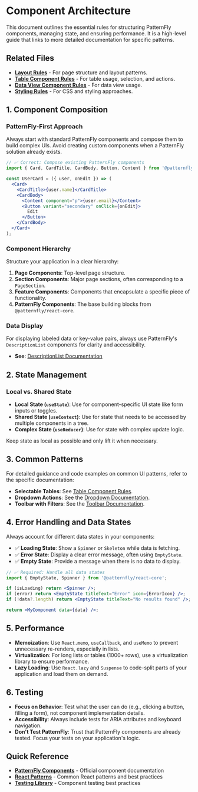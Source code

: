 # Component Architecture

This document outlines the essential rules for structuring PatternFly components, managing state, and ensuring performance. It is a high-level guide that links to more detailed documentation for specific patterns.

## Related Files

- [**Layout Rules**](../components/layout/README.md) - For page structure and layout patterns.
- [**Table Component Rules**](../components/data-display/table.md) - For table usage, selection, and actions.
- [**Data View Component Rules**](../components/data-display/README.md) - For data view usage.
- [**Styling Rules**](./styling-standards.md) - For CSS and styling approaches.

## 1. Component Composition

### PatternFly-First Approach

Always start with standard PatternFly components and compose them to build complex UIs. Avoid creating custom components when a PatternFly solution already exists.

```jsx
// ✅ Correct: Compose existing PatternFly components
import { Card, CardTitle, CardBody, Button, Content } from '@patternfly/react-core';

const UserCard = ({ user, onEdit }) => (
  <Card>
    <CardTitle>{user.name}</CardTitle>
    <CardBody>
      <Content component="p">{user.email}</Content>
      <Button variant="secondary" onClick={onEdit}>
        Edit
      </Button>
    </CardBody>
  </Card>
);
```

### Component Hierarchy

Structure your application in a clear hierarchy:

1.  **Page Components**: Top-level page structure.
2.  **Section Components**: Major page sections, often corresponding to a `PageSection`.
3.  **Feature Components**: Components that encapsulate a specific piece of functionality.
4.  **PatternFly Components**: The base building blocks from `@patternfly/react-core`.

### Data Display

For displaying labeled data or key-value pairs, always use PatternFly's `DescriptionList` components for clarity and accessibility.

- **See**: [DescriptionList Documentation](https://www.patternfly.org/components/description-list)

## 2. State Management

### Local vs. Shared State

- **Local State (`useState`)**: Use for component-specific UI state like form inputs or toggles.
- **Shared State (`useContext`)**: Use for state that needs to be accessed by multiple components in a tree.
- **Complex State (`useReducer`)**: Use for state with complex update logic.

Keep state as local as possible and only lift it when necessary.

## 3. Common Patterns

For detailed guidance and code examples on common UI patterns, refer to the specific documentation:

- **Selectable Tables**: See [Table Component Rules](../components/data-display/table.md).
- **Dropdown Actions**: See the [Dropdown Documentation](https://www.patternfly.org/components/menus/dropdown).
- **Toolbar with Filters**: See the [Toolbar Documentation](https://www.patternfly.org/components/toolbar).

## 4. Error Handling and Data States

Always account for different data states in your components:

- ✅ **Loading State**: Show a `Spinner` or `Skeleton` while data is fetching.
- ✅ **Error State**: Display a clear error message, often using `EmptyState`.
- ✅ **Empty State**: Provide a message when there is no data to display.

```jsx
// ✅ Required: Handle all data states
import { EmptyState, Spinner } from '@patternfly/react-core';

if (isLoading) return <Spinner />;
if (error) return <EmptyState titleText="Error" icon={ErrorIcon} />;
if (!data?.length) return <EmptyState titleText="No results found" />;

return <MyComponent data={data} />;
```

## 5. Performance

- **Memoization**: Use `React.memo`, `useCallback`, and `useMemo` to prevent unnecessary re-renders, especially in lists.
- **Virtualization**: For long lists or tables (1000+ rows), use a virtualization library to ensure performance.
- **Lazy Loading**: Use `React.lazy` and `Suspense` to code-split parts of your application and load them on demand.

## 6. Testing

- **Focus on Behavior**: Test what the user can do (e.g., clicking a button, filling a form), not component implementation details.
- **Accessibility**: Always include tests for ARIA attributes and keyboard navigation.
- **Don't Test PatternFly**: Trust that PatternFly components are already tested. Focus your tests on your application's logic.

## Quick Reference

- [**PatternFly Components**](https://www.patternfly.org/components) - Official component documentation
- [**React Patterns**](https://reactpatterns.com/) - Common React patterns and best practices
- [**Testing Library**](https://testing-library.com/) - Component testing best practices
